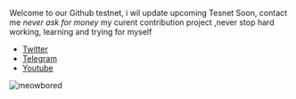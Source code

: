Welcome to our Github testnet, i wil update upcoming Tesnet Soon, contact me _never ask for money_
my curent contribution project ,never stop hard working, learning and trying for myself  
* [Twitter](https://twitter.com/Fataalbar24)
* [Telegram](https://t.me/Fatalbar)
* [Youtube](https://www.youtube.com/channel/UCUmxy-XSu05810Q1iqaVf8g)

![meowbored](https://user-images.githubusercontent.com/81378817/190857903-d19c5f88-63c2-424f-9947-f15fe83f9b2a.png)
